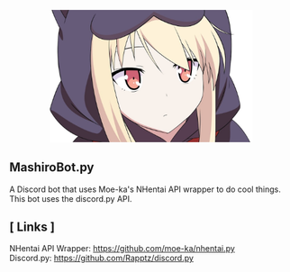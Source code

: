 <p align="center"><img src="Mashiro.jpg" width="360"></p>

## MashiroBot.py
A Discord bot that uses Moe-ka's NHentai API wrapper to do cool things. This bot uses the discord.py API.

## [ Links ] <br>
NHentai API Wrapper: https://github.com/moe-ka/nhentai.py <br>
Discord.py: https://github.com/Rapptz/discord.py
